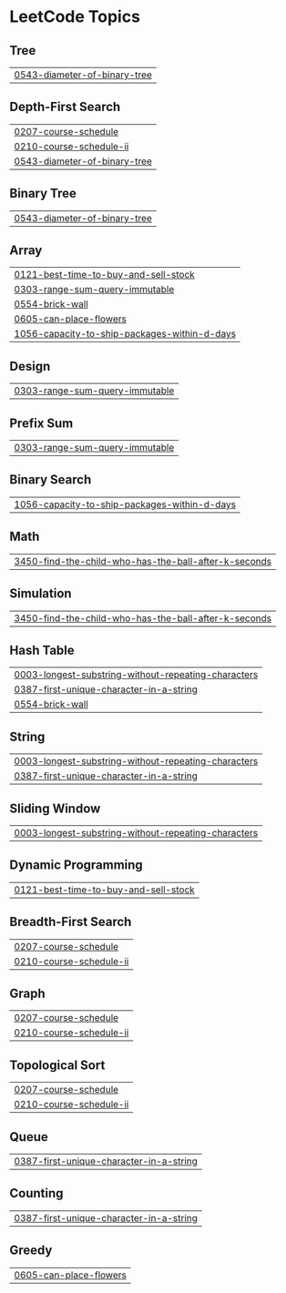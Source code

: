 

<!---LeetCode Topics Start-->
# LeetCode Topics
## Tree
|  |
| ------- |
| [0543-diameter-of-binary-tree](https://github.com/pradeep-giri/leetcode-solutions/tree/master/0543-diameter-of-binary-tree) |
## Depth-First Search
|  |
| ------- |
| [0207-course-schedule](https://github.com/pradeep-giri/leetcode-solutions/tree/master/0207-course-schedule) |
| [0210-course-schedule-ii](https://github.com/pradeep-giri/leetcode-solutions/tree/master/0210-course-schedule-ii) |
| [0543-diameter-of-binary-tree](https://github.com/pradeep-giri/leetcode-solutions/tree/master/0543-diameter-of-binary-tree) |
## Binary Tree
|  |
| ------- |
| [0543-diameter-of-binary-tree](https://github.com/pradeep-giri/leetcode-solutions/tree/master/0543-diameter-of-binary-tree) |
## Array
|  |
| ------- |
| [0121-best-time-to-buy-and-sell-stock](https://github.com/pradeep-giri/leetcode-solutions/tree/master/0121-best-time-to-buy-and-sell-stock) |
| [0303-range-sum-query-immutable](https://github.com/pradeep-giri/leetcode-solutions/tree/master/0303-range-sum-query-immutable) |
| [0554-brick-wall](https://github.com/pradeep-giri/leetcode-solutions/tree/master/0554-brick-wall) |
| [0605-can-place-flowers](https://github.com/pradeep-giri/leetcode-solutions/tree/master/0605-can-place-flowers) |
| [1056-capacity-to-ship-packages-within-d-days](https://github.com/pradeep-giri/leetcode-solutions/tree/master/1056-capacity-to-ship-packages-within-d-days) |
## Design
|  |
| ------- |
| [0303-range-sum-query-immutable](https://github.com/pradeep-giri/leetcode-solutions/tree/master/0303-range-sum-query-immutable) |
## Prefix Sum
|  |
| ------- |
| [0303-range-sum-query-immutable](https://github.com/pradeep-giri/leetcode-solutions/tree/master/0303-range-sum-query-immutable) |
## Binary Search
|  |
| ------- |
| [1056-capacity-to-ship-packages-within-d-days](https://github.com/pradeep-giri/leetcode-solutions/tree/master/1056-capacity-to-ship-packages-within-d-days) |
## Math
|  |
| ------- |
| [3450-find-the-child-who-has-the-ball-after-k-seconds](https://github.com/pradeep-giri/leetcode-solutions/tree/master/3450-find-the-child-who-has-the-ball-after-k-seconds) |
## Simulation
|  |
| ------- |
| [3450-find-the-child-who-has-the-ball-after-k-seconds](https://github.com/pradeep-giri/leetcode-solutions/tree/master/3450-find-the-child-who-has-the-ball-after-k-seconds) |
## Hash Table
|  |
| ------- |
| [0003-longest-substring-without-repeating-characters](https://github.com/pradeep-giri/leetcode-solutions/tree/master/0003-longest-substring-without-repeating-characters) |
| [0387-first-unique-character-in-a-string](https://github.com/pradeep-giri/leetcode-solutions/tree/master/0387-first-unique-character-in-a-string) |
| [0554-brick-wall](https://github.com/pradeep-giri/leetcode-solutions/tree/master/0554-brick-wall) |
## String
|  |
| ------- |
| [0003-longest-substring-without-repeating-characters](https://github.com/pradeep-giri/leetcode-solutions/tree/master/0003-longest-substring-without-repeating-characters) |
| [0387-first-unique-character-in-a-string](https://github.com/pradeep-giri/leetcode-solutions/tree/master/0387-first-unique-character-in-a-string) |
## Sliding Window
|  |
| ------- |
| [0003-longest-substring-without-repeating-characters](https://github.com/pradeep-giri/leetcode-solutions/tree/master/0003-longest-substring-without-repeating-characters) |
## Dynamic Programming
|  |
| ------- |
| [0121-best-time-to-buy-and-sell-stock](https://github.com/pradeep-giri/leetcode-solutions/tree/master/0121-best-time-to-buy-and-sell-stock) |
## Breadth-First Search
|  |
| ------- |
| [0207-course-schedule](https://github.com/pradeep-giri/leetcode-solutions/tree/master/0207-course-schedule) |
| [0210-course-schedule-ii](https://github.com/pradeep-giri/leetcode-solutions/tree/master/0210-course-schedule-ii) |
## Graph
|  |
| ------- |
| [0207-course-schedule](https://github.com/pradeep-giri/leetcode-solutions/tree/master/0207-course-schedule) |
| [0210-course-schedule-ii](https://github.com/pradeep-giri/leetcode-solutions/tree/master/0210-course-schedule-ii) |
## Topological Sort
|  |
| ------- |
| [0207-course-schedule](https://github.com/pradeep-giri/leetcode-solutions/tree/master/0207-course-schedule) |
| [0210-course-schedule-ii](https://github.com/pradeep-giri/leetcode-solutions/tree/master/0210-course-schedule-ii) |
## Queue
|  |
| ------- |
| [0387-first-unique-character-in-a-string](https://github.com/pradeep-giri/leetcode-solutions/tree/master/0387-first-unique-character-in-a-string) |
## Counting
|  |
| ------- |
| [0387-first-unique-character-in-a-string](https://github.com/pradeep-giri/leetcode-solutions/tree/master/0387-first-unique-character-in-a-string) |
## Greedy
|  |
| ------- |
| [0605-can-place-flowers](https://github.com/pradeep-giri/leetcode-solutions/tree/master/0605-can-place-flowers) |
<!---LeetCode Topics End-->